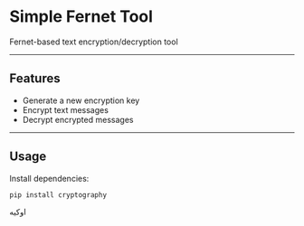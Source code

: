 # Simple Fernet Tool

Fernet-based text encryption/decryption tool

---

## Features
- Generate a new encryption key
- Encrypt text messages
- Decrypt encrypted messages

---

## Usage

Install dependencies:

```bash
pip install cryptography
```
اوکیه
